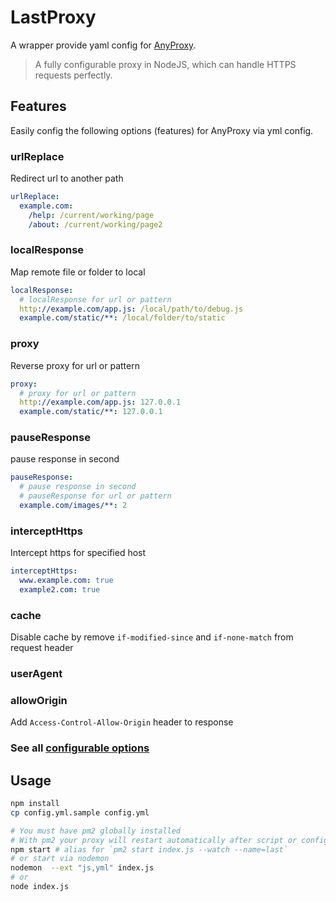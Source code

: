# LastProxy
A wrapper provide yaml config for [AnyProxy](https://github.com/alibaba/anyproxy).
> A fully configurable proxy in NodeJS, which can handle HTTPS requests perfectly.

## Features
Easily config the following options (features) for AnyProxy via yml config.
### urlReplace
Redirect url to another path
```yml
urlReplace:
  example.com:
    /help: /current/working/page
    /about: /current/working/page2
```

### localResponse
Map remote file or folder to local
```yml
localResponse:
  # localResponse for url or pattern
  http://example.com/app.js: /local/path/to/debug.js
  example.com/static/**: /local/folder/to/static
```
### proxy
Reverse proxy for url or pattern
```yml
proxy:
  # proxy for url or pattern
  http://example.com/app.js: 127.0.0.1
  example.com/static/**: 127.0.0.1
```
### pauseResponse
pause response in second
```yml
pauseResponse:
  # pause response in second
  # pauseResponse for url or pattern
  example.com/images/**: 2
```

### interceptHttps
Intercept https for specified host
```yml
interceptHttps:
  www.example.com: true
  example2.com: true
```

### cache
Disable cache by remove `if-modified-since` and `if-none-match` from request header
### userAgent
### allowOrigin
Add `Access-Control-Allow-Origin` header to response

### See all [configurable options](config.yml.sample)

## Usage
```bash
npm install
cp config.yml.sample config.yml

# You must have pm2 globally installed
# With pm2 your proxy will restart automatically after script or config files changed
npm start # alias for `pm2 start index.js --watch --name=last`
# or start via nodemon
nodemon  --ext "js,yml" index.js
# or
node index.js
```
